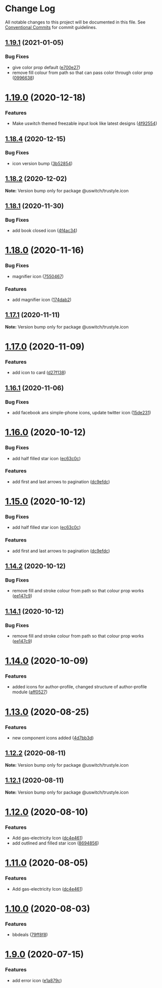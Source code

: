 # Change Log

All notable changes to this project will be documented in this file.
See [Conventional Commits](https://conventionalcommits.org) for commit guidelines.

## [1.19.1](https://github.com/uswitch/trustyle/compare/@uswitch/trustyle.icon@1.19.0...@uswitch/trustyle.icon@1.19.1) (2021-01-05)


### Bug Fixes

* give color prop default ([e700e27](https://github.com/uswitch/trustyle/commit/e700e27))
* remove fill colour from path so that can pass color through color prop ([0996638](https://github.com/uswitch/trustyle/commit/0996638))





# [1.19.0](https://github.com/uswitch/trustyle/compare/@uswitch/trustyle.icon@1.18.4...@uswitch/trustyle.icon@1.19.0) (2020-12-18)


### Features

* Make uswitch themed freezable input look like latest designs ([4f92554](https://github.com/uswitch/trustyle/commit/4f92554))





## [1.18.4](https://github.com/uswitch/trustyle/compare/@uswitch/trustyle.icon@1.18.2...@uswitch/trustyle.icon@1.18.4) (2020-12-15)


### Bug Fixes

* icon version bump ([3b52854](https://github.com/uswitch/trustyle/commit/3b52854))





## [1.18.2](https://github.com/uswitch/trustyle/compare/@uswitch/trustyle.icon@1.18.1...@uswitch/trustyle.icon@1.18.2) (2020-12-02)

**Note:** Version bump only for package @uswitch/trustyle.icon





## [1.18.1](https://github.com/uswitch/trustyle/compare/@uswitch/trustyle.icon@1.18.0...@uswitch/trustyle.icon@1.18.1) (2020-11-30)


### Bug Fixes

* add book closed icon ([4f4ac34](https://github.com/uswitch/trustyle/commit/4f4ac34))






# [1.18.0](https://github.com/uswitch/trustyle/compare/@uswitch/trustyle.icon@1.17.1...@uswitch/trustyle.icon@1.18.0) (2020-11-16)


### Bug Fixes

* magnifier icon ([7550467](https://github.com/uswitch/trustyle/commit/7550467))


### Features

* add magnifier icon ([174dab2](https://github.com/uswitch/trustyle/commit/174dab2))





## [1.17.1](https://github.com/uswitch/trustyle/compare/@uswitch/trustyle.icon@1.17.0...@uswitch/trustyle.icon@1.17.1) (2020-11-11)

**Note:** Version bump only for package @uswitch/trustyle.icon





# [1.17.0](https://github.com/uswitch/trustyle/compare/@uswitch/trustyle.icon@1.16.1...@uswitch/trustyle.icon@1.17.0) (2020-11-09)


### Features

* add icon to card ([d27f138](https://github.com/uswitch/trustyle/commit/d27f138))





## [1.16.1](https://github.com/uswitch/trustyle/compare/@uswitch/trustyle.icon@1.16.0...@uswitch/trustyle.icon@1.16.1) (2020-11-06)


### Bug Fixes

* add facebook ans simple-phone icons, update twitter icon ([15de231](https://github.com/uswitch/trustyle/commit/15de231))





# [1.16.0](https://github.com/uswitch/trustyle/compare/@uswitch/trustyle.icon@1.14.2...@uswitch/trustyle.icon@1.16.0) (2020-10-12)


### Bug Fixes

* add half filled star icon ([ec63c0c](https://github.com/uswitch/trustyle/commit/ec63c0c))


### Features

* add first and last arrows to pagination ([dc9efdc](https://github.com/uswitch/trustyle/commit/dc9efdc))





# [1.15.0](https://github.com/uswitch/trustyle/compare/@uswitch/trustyle.icon@1.14.2...@uswitch/trustyle.icon@1.15.0) (2020-10-12)


### Bug Fixes

* add half filled star icon ([ec63c0c](https://github.com/uswitch/trustyle/commit/ec63c0c))


### Features

* add first and last arrows to pagination ([dc9efdc](https://github.com/uswitch/trustyle/commit/dc9efdc))





## [1.14.2](https://github.com/uswitch/trustyle/compare/@uswitch/trustyle.icon@1.14.0...@uswitch/trustyle.icon@1.14.2) (2020-10-12)


### Bug Fixes

* remove fill and stroke colour from path so that colour prop works ([ee147c9](https://github.com/uswitch/trustyle/commit/ee147c9))





## [1.14.1](https://github.com/uswitch/trustyle/compare/@uswitch/trustyle.icon@1.14.0...@uswitch/trustyle.icon@1.14.1) (2020-10-12)


### Bug Fixes

* remove fill and stroke colour from path so that colour prop works ([ee147c9](https://github.com/uswitch/trustyle/commit/ee147c9))





# [1.14.0](https://github.com/uswitch/trustyle/compare/@uswitch/trustyle.icon@1.13.3...@uswitch/trustyle.icon@1.14.0) (2020-10-09)


### Features

* added icons for author-profile, changed structure of author-profile module ([aff0527](https://github.com/uswitch/trustyle/commit/aff0527))






# [1.13.0](https://github.com/uswitch/trustyle/compare/@uswitch/trustyle.icon@1.12.2...@uswitch/trustyle.icon@1.13.0) (2020-08-25)


### Features

* new component icons added ([4d7bb3d](https://github.com/uswitch/trustyle/commit/4d7bb3d))





## [1.12.2](https://github.com/uswitch/trustyle/compare/@uswitch/trustyle.icon@1.12.1...@uswitch/trustyle.icon@1.12.2) (2020-08-11)

**Note:** Version bump only for package @uswitch/trustyle.icon





## [1.12.1](https://github.com/uswitch/trustyle/compare/@uswitch/trustyle.icon@1.12.0...@uswitch/trustyle.icon@1.12.1) (2020-08-11)

**Note:** Version bump only for package @uswitch/trustyle.icon





# [1.12.0](https://github.com/uswitch/trustyle/compare/@uswitch/trustyle.icon@1.10.0...@uswitch/trustyle.icon@1.12.0) (2020-08-10)


### Features

* Add gas-electricity Icon ([dc4e461](https://github.com/uswitch/trustyle/commit/dc4e461))
* add outlined and filled star icon ([8694856](https://github.com/uswitch/trustyle/commit/8694856))





# [1.11.0](https://github.com/uswitch/trustyle/compare/@uswitch/trustyle.icon@1.10.0...@uswitch/trustyle.icon@1.11.0) (2020-08-05)


### Features

* Add gas-electricity Icon ([dc4e461](https://github.com/uswitch/trustyle/commit/dc4e461))





# [1.10.0](https://github.com/uswitch/trustyle/compare/@uswitch/trustyle.icon@1.9.0...@uswitch/trustyle.icon@1.10.0) (2020-08-03)


### Features

* bbdeals ([79ff8f8](https://github.com/uswitch/trustyle/commit/79ff8f8))





# [1.9.0](https://github.com/uswitch/trustyle/compare/@uswitch/trustyle.icon@1.8.6...@uswitch/trustyle.icon@1.9.0) (2020-07-15)


### Features

* add error icon ([e1a879c](https://github.com/uswitch/trustyle/commit/e1a879c))
